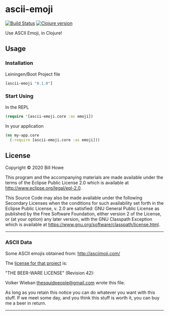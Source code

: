 # ascii-emoji

[![Build Status][gh-actions-badge]][gh-actions] [![Clojure version][clojure-v]](project.clj)

Use ASCII Emoji, in Clojure!

## Usage

### Installation

Leiningen/Boot Project file

```clojure
[ascii-emoji "0.1.0"]
```

### Start Using

In the REPL

```clojure
(require '[ascii-emoji.core :as emoji])
```

In your application

```clojure
(ns my-app.core
  (:require [ascii-emoji.core :as emoji]))
```

## License

Copyright © 2020 Bill Howe

This program and the accompanying materials are made available under the
terms of the Eclipse Public License 2.0 which is available at
<http://www.eclipse.org/legal/epl-2.0>.

This Source Code may also be made available under the following Secondary
Licenses when the conditions for such availability set forth in the Eclipse
Public License, v. 2.0 are satisfied: GNU General Public License as published by
the Free Software Foundation, either version 2 of the License, or (at your
option) any later version, with the GNU Classpath Exception which is available
at <https://www.gnu.org/software/classpath/license.html>.

---

### ASCII Data

Some ASCII emojis obtained from: <http://asciimoji.com/>

The [license for that project](https://github.com/hpcodecraft/ASCIImoji/blob/master/LICENSE) is:

"THE BEER-WARE LICENSE" (Revision 42):

Volker Wieban <thesquidpeople@gmail.com> wrote this file.

As long as you retain this notice you can do whatever you want
with this stuff. If we meet some day, and you think this stuff is worth it,
you can buy me a beer in return.

---

<!-- Named page links below: /-->

[gh-actions-badge]: https://github.com/wdhowe/ascii-emoji/workflows/ci%2Fcd/badge.svg
[gh-actions]: https://github.com/wdhowe/ascii-emoji/actions
[clojure-v]: https://img.shields.io/badge/clojure-1.10.0-blue.svg
[clojars]: https://clojars.org/ascii-emoji
[clojars-badge]: https://img.shields.io/clojars/v/ascii-emoji.svg
